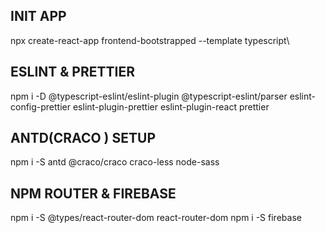 ## INIT APP
npx create-react-app frontend-bootstrapped --template typescript\
## ESLINT & PRETTIER 
npm i -D @typescript-eslint/eslint-plugin @typescript-eslint/parser eslint-config-prettier eslint-plugin-prettier eslint-plugin-react prettier

## ANTD(CRACO ) SETUP
npm i -S antd @craco/craco craco-less node-sass 

## NPM ROUTER & FIREBASE 
npm i -S @types/react-router-dom react-router-dom
npm i -S firebase